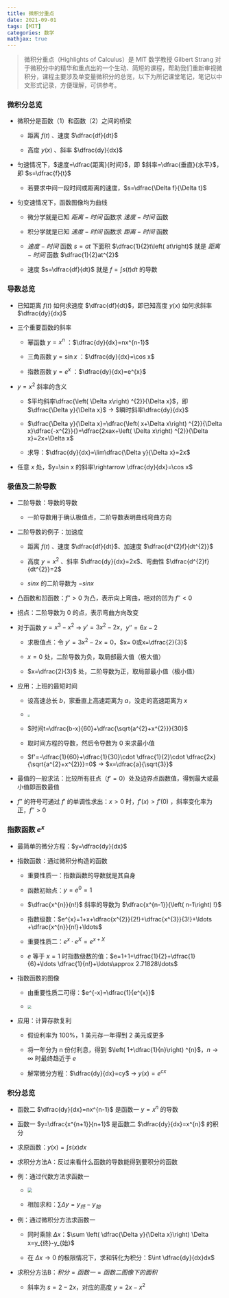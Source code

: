 ```yaml
---
title: 微积分重点
date: 2021-09-01
tags: [MIT]
categories: 数学
mathjax: true
---
```


> 微积分重点（Highlights of Calculus）是 MIT 数学教授 Gilbert Strang 对于微积分中的精华和重点出的一个生动、简短的课程，帮助我们重新审视微积分，课程主要涉及单变量微积分的总览，以下为所记课堂笔记，笔记以中文形式记录，方便理解，可供参考。

<!--more-->

### 微积分总览

- 微积分是函数（1）和函数（2）之间的桥梁
  
  - 距离 $f\left( t\right)$ 、速度 $\dfrac{df}{dt}$
  
  - 高度 $y\left( x\right)$ 、斜率 $\dfrac{dy}{dx}$

- 匀速情况下，$速度=\dfrac{距离}{时间}$，即 $斜率=\dfrac{垂直}{水平}$，即 $s=\dfrac{f}{t}$
  
  - 若要求中间一段时间或距离的速度，$s=\dfrac{\Delta f}{\Delta t}$

- 匀变速情况下，函数图像均为曲线
  
  - 微分学就是已知 $距离-时间$ 函数求 $速度-时间$ 函数
  
  - 积分学就是已知 $速度-时间$ 函数求 $距离-时间$ 函数
  
  -  $速度-时间$ 函数 $s=at$ 下面积 $\dfrac{1}{2}t\left( at\right)$ 就是 $距离-时间$ 函数 $\dfrac{1}{2}at^{2}$
  
  - 速度 $s=\dfrac{df}{dt}$ 就是 $f=\int s\left( t\right) dt$ 的导数

### 导数总览

- 已知距离 $f\left( t\right)$  如何求速度 $\dfrac{df}{dt}$，即已知高度 $y\left( x\right)$  如何求斜率 $\dfrac{dy}{dx}$

- 三个重要函数的斜率
  
  - 幂函数 $y=x^{n}$ ：$\dfrac{dy}{dx}=nx^{n-1}$
  
  - 三角函数 $y=\sin x$ ：$\dfrac{dy}{dx}=\cos x$
  
  - 指数函数 $y=e^{x}$ ：$\dfrac{dy}{dx}=e^{x}$

- $y=x^2$ 斜率的含义
  
  - $平均斜率\dfrac{\left( \Delta x\right) ^{2}}{\Delta x}$，即 $\dfrac{\Delta y}{\Delta x}$ $\rightarrow$ $瞬时斜率\dfrac{dy}{dx}$
  
  - $\dfrac{\Delta y}{\Delta x}=\dfrac{\left( x+\Delta x\right) ^{2}}{\Delta x}\dfrac{-x^{2}}{}=\dfrac{2xax+\left( \Delta x\right) ^{2}}{\Delta x}=2x+\Delta x$
  
  - 求导：$\dfrac{dy}{dx}=\lim\dfrac{\Delta y}{\Delta x}=2x$

- 任意 $x$ 处，$y=\sin x 的斜率\rightarrow \dfrac{dy}{dx}=\cos x$

### 极值及二阶导数

- 二阶导数：导数的导数

  - 一阶导数用于确认极值点，二阶导数表明曲线弯曲方向

- 二阶导数的例子：加速度

  - 距离 $f\left( t\right)$ 、速度 $\dfrac{df}{dt}$、加速度 $\dfrac{d^{2}f}{dt^{2}}$
  
  - 高度 $y=x^2$ 、斜率 $\dfrac{dy}{dx}=2x$、弯曲性 $\dfrac{d^{2}f}{dt^{2}}=2$
  
  - $sinx$ 的二阶导数为 $-sinx$

- 凸函数和凹函数：$f'' >0$ 为凸，表示向上弯曲，相对的凹为 $f'' <0$

- 拐点：二阶导数为 0 的点，表示弯曲方向改变

- 对于函数 $y=x^{3}-x^{2}$ $\rightarrow$ $y'=3x^{2}-2x$，$y''=6x-2$

  - 求极值点：令 $y'=3x^{2}-2x=0$，$x= 0或x=\dfrac{2}{3}$
  
  - $x=0$ 处，二阶导数为负，取局部最大值（极大值）
  
  - $x=\dfrac{2}{3}$ 处，二阶导数为正，取局部最小值（极小值）

- 应用：上班的最短时间

  - 设高速总长 $b$，家垂直上高速距离为 $a$，没走的高速距离为 $x$

  - <img src="https://cdn.jsdelivr.net/gh/Bezhuang/Imgbed/blogimg/%E5%BE%AE%E7%A7%AF%E5%88%86%E9%87%8D%E7%82%B901.png" style="zoom: 33%;" />

  - $时间t=\dfrac{b-x}{60}+\dfrac{\sqrt{a^{2}+x^{2}}}{30}$
  
  - 取时间方程的导数，然后令导数为 0 来求最小值
  
  - $f'=-\dfrac{1}{60}+\dfrac{1}{30}\cdot \dfrac{1}{2}\cdot \dfrac{2x}{\sqrt{a^{2}+x^{2}}}=0$ $\rightarrow$ $x=\dfrac{a}{\sqrt{3}}$

- 最值的一般求法：比较所有驻点（$f'=0$）处及边界点函数值，得到最大或最小值即函数最值

- $f''$ 的符号可通过 $f'$ 的单调性求出：$x>0$ 时，$f'(x)>f'(0)$ ，斜率变化率为正，$f''>0$

### 指数函数 $e^x$

- 最简单的微分方程：$y=\dfrac{dy}{dx}$

- 指数函数：通过微积分构造的函数
  
  - 重要性质一：指数函数的导数就是其自身
  
  - 函数初始点：$y=e^{0}=1$
  
  - $\dfrac{x^{n}}{n!}$ 斜率的导数为 $\dfrac{x^{n-1}}{\left( n-1\right) !}$
  
  - 指数级数：$e^{x}=1+x+\dfrac{x^{2}}{2!}+\dfrac{x^{3}}{3!}+\ldots +\dfrac{x^{n}}{n!}+\ldots$
  
  - 重要性质二：$e^{x}\cdot e^{X}=e^{x+X}$
  
  - $e$ 等于 $x=1$ 时指数级数的值：$e=1+1+\dfrac{1}{2}+\dfrac{1}{6}+\ldots \dfrac{1}{n!}+\ldots\approx 2.71828\ldots$

- 指数函数的图像
  
  - 由重要性质二可得：$e^{-x}=\dfrac{1}{e^{x}}$
  
  - <img src="https://cdn.jsdelivr.net/gh/Bezhuang/Imgbed/blogimg/%E5%BE%AE%E7%A7%AF%E5%88%86%E9%87%8D%E7%82%B902.png" style="zoom:50%;" />

- 应用：计算存款复利
  
  - 假设利率为 100%，1 美元存一年得到 2 美元或更多
  
  - 将一年分为 n 份付利息，得到 $\left( 1+\dfrac{1}{n}\right) ^{n}$，$n\rightarrow \infty$ 时最终趋近于 $e$

  - 解常微分方程：$\dfrac{dy}{dx}=cy$ $\rightarrow$ $y\left( x\right) =e^{cx}$

### 积分总览

- 函数二 $\dfrac{dy}{dx}=nx^{n-1}$ 是函数一 $y=x^{n}$ 的导数

- 函数一 $y=\dfrac{x^{n+1}}{n+1}$ 是函数二 $\dfrac{dy}{dx}=x^{n}$ 的积分

- 求原函数：$y\left( x\right) =\int s\left( x\right) dx$

- 求积分方法A：反过来看什么函数的导数能得到要积分的函数

- 例：通过代数方法求函数一
  
  - <img src="https://cdn.jsdelivr.net/gh/Bezhuang/Imgbed/blogimg/%E5%BE%AE%E7%A7%AF%E5%88%86%E9%87%8D%E7%82%B903.png" style="zoom:67%;" />
  
  - 相加求和：$\sum \Delta y=y_{终}-y_{始}$

- 例：通过微积分方法求函数一
  
  - 同时乘除 $\Delta x$：$\sum \left( \dfrac{\Delta y}{\Delta x}\right) \Delta x=y_{终}-y_{始}$
  
  - 在 $\Delta x\rightarrow 0$ 的极限情况下，求和转化为积分：$\int \dfrac{dy}{dx}dx$

- 求积分方法B：$积分=函数一=函数二图像下的面积$
  
  - 斜率为 $s=2-2x$，对应的高度 $y=2x-x^2$
